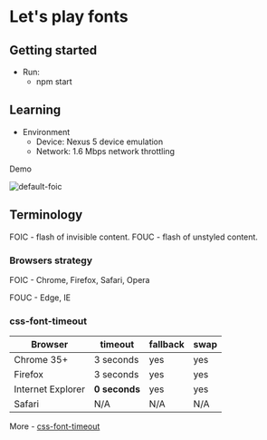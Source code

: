 # Let's play fonts

## Getting started

* Run:
    * npm start

## Learning

* Environment 
    * Device:  Nexus 5 device emulation
    * Network: 1.6 Mbps network throttling

Demo

![default-foic](https://user-images.githubusercontent.com/6231516/28908153-86131944-782a-11e7-954c-3ce58cea4d08.gif)


## Terminology

FOIC - flash of invisible content.
FOUC - flash of unstyled content.

### Browsers strategy

FOIC - Chrome, Firefox, Safari, Opera

FOUC - Edge, IE

### css-font-timeout

Browser            | timeout      | fallback  | swap
------------------ | ------------ | --------- | --------
Chrome 35+         | 3 seconds    | yes       | yes
Firefox            | 3 seconds    | yes       | yes
Internet Explorer  | **0 seconds**| yes       | yes
Safari             | N/A          | N/A       | N/A


More - [css-font-timeout](https://github.com/igrigorik/css-font-timeout)